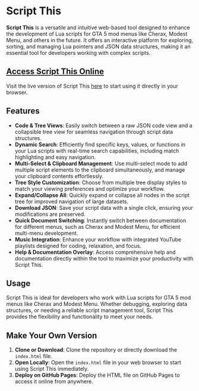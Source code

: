 # Script This

**Script This** is a versatile and intuitive web-based tool designed to enhance the development of Lua scripts for GTA 5 mod menus like Cherax, Modest Menu, and others in the future. It offers an interactive platform for exploring, sorting, and managing Lua pointers and JSON data structures, making it an essential tool for developers working with complex scripts.

## [Access Script This Online](https://ronnie-reagan.github.io/LuaScriptDocuments/)

Visit the live version of Script This [here](https://ronnie-reagan.github.io/LuaScriptDocuments/) to start using it directly in your browser.

## Features

- **Code & Tree Views**: Easily switch between a raw JSON code view and a collapsible tree view for seamless navigation through script data structures.
- **Dynamic Search**: Efficiently find specific keys, values, or functions in your Lua scripts with real-time search capabilities, including match highlighting and easy navigation.
- **Multi-Select & Clipboard Management**: Use multi-select mode to add multiple script elements to the clipboard simultaneously, and manage your clipboard contents effortlessly.
- **Tree Style Customization**: Choose from multiple tree display styles to match your viewing preferences and optimize your workflow.
- **Expand/Collapse All**: Quickly expand or collapse all nodes in the script tree for improved navigation of large datasets.
- **Download JSON**: Save your script data with a single click, ensuring your modifications are preserved.
- **Quick Document Switching**: Instantly switch between documentation for different menus, such as Cherax and Modest Menu, for efficient multi-menu development.
- **Music Integration**: Enhance your workflow with integrated YouTube playlists designed for coding, relaxation, and focus.
- **Help & Documentation Overlay**: Access comprehensive help and documentation directly within the tool to maximize your productivity with Script This.

## Usage

Script This is ideal for developers who work with Lua scripts for GTA 5 mod menus like Cherax and Modest Menu. Whether debugging, exploring data structures, or needing a reliable script management tool, Script This provides the flexibility and functionality to meet your needs.

## Make Your Own Version

1. **Clone or Download**: Clone the repository or directly download the `index.html` file.
2. **Open Locally**: Open the `index.html` file in your web browser to start using Script This immediately.
3. **Deploy on GitHub Pages**: Deploy the HTML file on GitHub Pages to access it online from anywhere.
